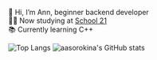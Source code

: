 👋 Hi, I’m Ann, beginner backend developer  
🐱‍💻 Now studying at [School 21](https://21-school.ru/)  
📚 Currently learning C++

![Top Langs](https://github-readme-stats.vercel.app/api/top-langs/?username=aasorokina&layout=compact&theme=blueberry)
![aasorokina's GitHub stats](https://github-readme-stats.vercel.app/api?username=aasorokina&show_icons=true&theme=blueberry)
<!---
aasorokina/aasorokina is a ✨ special ✨ repository because its `README.md` (this file) appears on your GitHub profile.
You can click the Preview link to take a look at your changes.
--->
